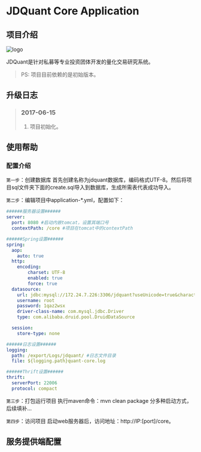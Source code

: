 # JDQuant Core Application

## 项目介绍

![logo](http://img30.360buyimg.com/jr_image/jfs/t4021/129/1804250943/13725/1410f124/5897eaa4N622347c1.png)

JDQuant是针对私募等专业投资团体开发的量化交易研究系统。

> PS: 项目目前依赖的是初始版本。

## 升级日志

>### 2017-06-15
>
> 1. 项目初始化。


## 使用帮助

### 配置介绍

`第一步`：创建数据库
首先创建名称为jdquant数据库，编码格式UTF-8。然后将项目sql文件夹下面的create.sql导入到数据库，生成所需表代表成功导入。

`第二步`：编辑项目中application-*.yml，配置如下：

```yaml
######服务器设置######
server:
  port: 8080 #启动内嵌tomcat，设置其端口号
  contextPath: /core #项目在tomcat中的contextPath

######Spring设置######
spring:
  aop:
    auto: true
  http:
    encoding:
        charset: UTF-8
        enabled: true
        force: true
  datasource:
    url: jdbc:mysql://172.24.7.226:3306/jdquant?useUnicode=true&characterEncoding=utf8
    username: root
    password: 1qaz2wsx
    driver-class-name: com.mysql.jdbc.Driver
    type: com.alibaba.druid.pool.DruidDataSource

  session:
    store-type: none

######日志设置######
logging:
  path: /export/Logs/jdquant/ #日志文件目录
  file: ${logging.path}quant-core.log

######Thrift设置######
thrift:
  serverPort: 22006
  protocol: compact
```

`第三步`：打包运行项目
执行maven命令：mvn clean package
分多种启动方式，后续填补...

`第四步`：访问项目
启动web服务器后，访问地址：http://IP:[port]/core。

## 服务提供端配置
